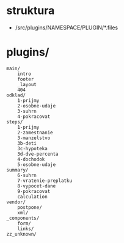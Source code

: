 
# struktura
- /src/plugins/NAMESPACE/PLUGIN/*.files


# plugins/
    main/
        intro
        footer
        _layout
        404
    odklad/
        1-prijmy
        2-osobne-udaje
        3-suhrn
        4-pokracovat
    steps/
        1-prijmy
        2-zamestnanie
        3-manzelstvo
        3b-deti
        3c-hypoteka
        3d-dve-percenta
        4-dochodok
        5-osobne-udaje
    summary/
        6-suhrn
        7-vratenie-preplatku
        8-vypocet-dane
        9-pokracovat
        calculation
    vendor/
        postpone/
        xml/
    _components/
        form/
        links/
    zz_unknown/

